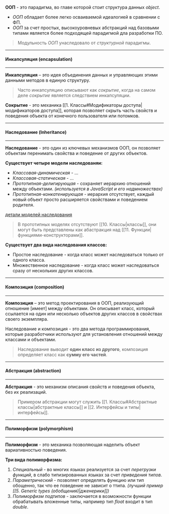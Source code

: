 
**ООП** - это парадигма, во главе которой стоит структура данных *object*. 

- *ООП* обладает более легко осваиваемой идеалогией в сравнении с ФП.
- *ООП* за счет простых, высокоуровневых абстракций над базовыми типами является более подходящей парадигмой дла разработки ПО. 

> Модульность *ООП* унаследовало от *структурной* парадигмы.



---
#### Инкапсуляция (encapsulation)
---
**Инкапсуляция** –  это идея объединения данных и управляющих этими данными методов в единую структуру.

> Часто инкапсуляцию описывают как *сокрытие*, когда на самом деле *сокрытие* является следствием инкапсуляции.

**Сокрытие** - это механика [[1. Классы#Модификаторы доступа|модификаторов доступа]], которая позволяет скрыть часть свойств и поведения объекта от конечного пользователя или потомков.



---
#### Наследование (Inheritance)
---
**Наследование** - это один из ключевых механизмов ООП, он позволяет объектам перенимать свойства и поведение от других объектов. 

**Существует четыре модели наследованяи:**
- *Классовая-динамическая* - ...
- *Классовая-статическая* - ...
- *Прототипная-делигирующая* - сохраняет иерархию отношений между объектами. *(используется в JavaScript и его надмножествах)*
- *Прототипная-конкатенирующая* - иерархия отсутствует, каждый новый объект просто расширяется свойствами и поведением родителя.

[детали моделей наследования](https://webdevblog.ru/chem-prototipnoe-nasledovanie-otlichaetsya-ot-klassicheskogo/)

> В прототипных моделях отсутствуют [[10. Классы|классы]], они могут быть представлены как абастракция над [[11. Функции|функциями-конструкторами]].

**Существует два вида наследования классов:**
- Простое наследование - когда класс может наследоваться только от одного класса.
- Множественное наследование - когда класс может наследоваться сразу от нескольких других классов. 



---
#### Композиция (composition)
---
**Композиция** – это метод проектирования в ООП, реализующий отношение [имеет] между объектами. Он описывает класс, который ссылается на один или несколько объектов других классов в свойствах своего экземпляра.

Наследование и композиция - это два метода программирования, которые разработчики используют для установления отношений между классами и объектами. 

> Наследование выводит **один класс из другого**, композиция определяет класс как **сумму его частей**.



---
#### Абстракция (abstraction)
---
**Абстракция** - это механизм описания свойств и поведения объекта, без их реализаций. 

> Примером абстракции могут служить [[1. Классы#Абстрактные классы|абстрактные классы]] и [[2. Интерфейсы и типы|интерфейсы]].



---
#### Полиморфизм (polymorphism)
---
**Полиморфизм** - это механика позволяющая наделить объект вариативностью поведения.

**Три вида полиморфизма:**
1. *Специальный* - во многих языках реализуется за счет *перегрузки функций*, в слабо типизированных языках за счет *приведения типов*.
2. *Параметрический* - позволяет определять функцию или тип обощенно, так что ее поведение не зависит о ттипа. *(лучший пример [[5. Generic types (обобщения)|дженерики]])*
3. *Полиморфизм подтипов* - заключается в возможности функции обрабатывать вложенные типы, например тип *float* входит в тип *double*.

